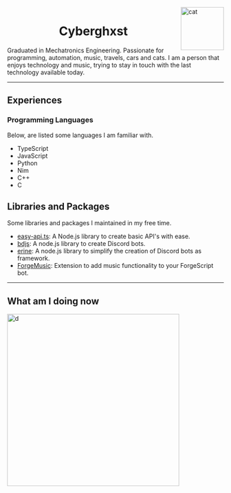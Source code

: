 <img src="https://encrypted-tbn0.gstatic.com/images?q=tbn:ANd9GcTSUzclkbLsI7SU-bpLU87LWTP3YN9g7oFkQ2vOJqhirn03qEeex9M2vo5N&s=10" align="right" height=100 alt="cat">

<h1 align="center">Cyberghxst</h1>
<p>Graduated in Mechatronics Engineering. Passionate for programming, automation, music, travels, cars and cats.
I am a person that enjoys technology and music, trying to stay in touch with the last technology available today.</p>

----

<h2>Experiences</h2>
<h3>Programming Languages</h3>
<p>Below, are listed some languages I am familiar with.</p>
<ul>
	<li>TypeScript</li>
	<li>JavaScript</li>
	<li>Python</li>
	<li>Nim</li>
	<li>C++</li>
	<li>C</li>
</ul>

<h2>Libraries and Packages</h2>
<p>Some libraries and packages I maintained in my free time.</p>
<ul>
	<li><a href="https://npmjs.com/package/easy-api.ts">easy-api.ts</a>: A Node.js library to create basic API's with ease.</li>
	<li><a href="https://npmjs.com/package/bdjs">bdjs</a>: A node.js library to create Discord bots.</li>
	<li><a href="https://npmjs.com/package/erine">erine</a>: A node.js library to simplify the creation of Discord bots as framework.</li>
	<li><a href="https://npmjs.com/package/@tryforge/forge.music">ForgeMusic</a>: Extension to add music functionality to your ForgeScript bot.</li>
</ul>

----

<h2>What am I doing now</h2>
<img src="https://lanyard.cnrad.dev/api/590267498192961540?borderRadius=20px&hideDiscrim=true&theme=dark" alt="d" width="400">
